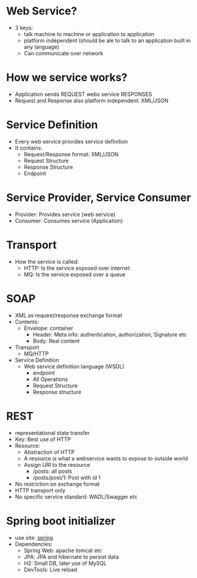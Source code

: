 # Web Service?
- 3 keys:
    - talk machine to machine or application to application
    - platform independent (should be ale to talk to an application built in any language)
    - Can communicate over network

# How we service works?
- Application sends REQUEST webs service RESPONSES
- Request and Response also platform independent: XML/JSON

# Service Definition
- Every web service provides service definition
- It contains:
    - Request/Response format: XML/JSON
    - Request Structure
    - Response Structure
    - Endpoint

# Service Provider, Service Consumer
- Provider: Provides service (web service)
- Consumer: Consumes service (Application)

# Transport
- How the service is called:
    - HTTP: Is the service exposed over internet
    - MQ: Is the service exposed over a queue

# SOAP
- XML as request/response exchange format
- Contents:
    - Envelope: container
        - Header: Meta info: authentication, authorization, Signature etc
        - Body: Real content
- Transport
    - MQ/HTTP
- Service Definition
    - Web service definition language (WSDL)
        - endpoint
        - All Operations
        - Request Structure
        - Response structure

# REST
- representational state transfer
- Key: Best use of HTTP
- Resource:
    - Abstraction of HTTP
    - A resource is what a webservice wants to expose to outside world
    - Assign URI to the resource
        - /posts: all posts
        - /posts/post/1: Post with id 1
- No restriction on exchange format
- HTTP transport only
- No specific service standard: WADL/Swagger etc

# Spring boot initializer
- use site: [spring](https://start.spring.io)
- Dependencies:
    - Spring Web: apache tomcat etc
    - JPA: JPA and hibernate to persist data
    - H2: Small DB, later use of MySQL
    - DevTools: Live reload


